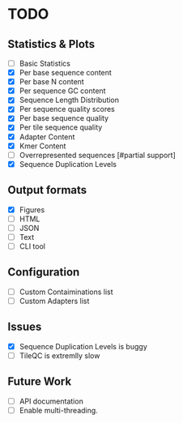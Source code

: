 # TODO

## Statistics & Plots

- [ ] Basic Statistics
- [x] Per base sequence content
- [x] Per base N content
- [x] Per sequence GC content
- [x] Sequence Length Distribution
- [x] Per sequence quality scores
- [x] Per base sequence quality
- [x] Per tile sequence quality
- [x] Adapter Content
- [x] Kmer Content
- [ ] Overrepresented sequences [#partial support]
- [x] Sequence Duplication Levels

## Output formats

- [x] Figures
- [ ] HTML
- [ ] JSON
- [ ] Text
- [ ] CLI tool

## Configuration

- [ ] Custom Contaiminations list
- [ ] Custom Adapters list

## Issues

- [x]  Sequence Duplication Levels is buggy
- [ ]  TileQC is extremlly slow
  
## Future Work

- [ ] API documentation
- [ ] Enable multi-threading.